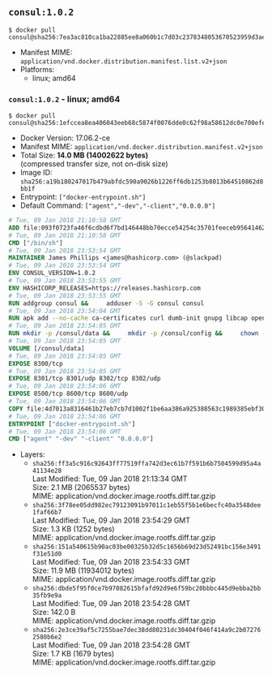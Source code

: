 ## `consul:1.0.2`

```console
$ docker pull consul@sha256:7ea3ac810ca1ba22885ee8a060b1c7d03c2378348053670523959d3ae858860e
```

-	Manifest MIME: `application/vnd.docker.distribution.manifest.list.v2+json`
-	Platforms:
	-	linux; amd64

### `consul:1.0.2` - linux; amd64

```console
$ docker pull consul@sha256:1efccea8ea406043eeb68c5874f0076dde0c62f98a58612dc0e700efe695692e
```

-	Docker Version: 17.06.2-ce
-	Manifest MIME: `application/vnd.docker.distribution.manifest.v2+json`
-	Total Size: **14.0 MB (14002622 bytes)**  
	(compressed transfer size, not on-disk size)
-	Image ID: `sha256:a19b180247017b479abfdc590a9026b1226ff6db1253b8013b64510862d8bb1f`
-	Entrypoint: `["docker-entrypoint.sh"]`
-	Default Command: `["agent","-dev","-client","0.0.0.0"]`

```dockerfile
# Tue, 09 Jan 2018 21:10:58 GMT
ADD file:093f0723fa46f6cdbd6f7bd146448bb70ecce54254c35701feeceb956414622f in / 
# Tue, 09 Jan 2018 21:10:58 GMT
CMD ["/bin/sh"]
# Tue, 09 Jan 2018 23:53:54 GMT
MAINTAINER James Phillips <james@hashicorp.com> (@slackpad)
# Tue, 09 Jan 2018 23:53:54 GMT
ENV CONSUL_VERSION=1.0.2
# Tue, 09 Jan 2018 23:53:55 GMT
ENV HASHICORP_RELEASES=https://releases.hashicorp.com
# Tue, 09 Jan 2018 23:53:55 GMT
RUN addgroup consul &&     adduser -S -G consul consul
# Tue, 09 Jan 2018 23:54:04 GMT
RUN apk add --no-cache ca-certificates curl dumb-init gnupg libcap openssl su-exec &&     gpg --keyserver pgp.mit.edu --recv-keys 91A6E7F85D05C65630BEF18951852D87348FFC4C &&     mkdir -p /tmp/build &&     cd /tmp/build &&     wget ${HASHICORP_RELEASES}/consul/${CONSUL_VERSION}/consul_${CONSUL_VERSION}_linux_amd64.zip &&     wget ${HASHICORP_RELEASES}/consul/${CONSUL_VERSION}/consul_${CONSUL_VERSION}_SHA256SUMS &&     wget ${HASHICORP_RELEASES}/consul/${CONSUL_VERSION}/consul_${CONSUL_VERSION}_SHA256SUMS.sig &&     gpg --batch --verify consul_${CONSUL_VERSION}_SHA256SUMS.sig consul_${CONSUL_VERSION}_SHA256SUMS &&     grep consul_${CONSUL_VERSION}_linux_amd64.zip consul_${CONSUL_VERSION}_SHA256SUMS | sha256sum -c &&     unzip -d /bin consul_${CONSUL_VERSION}_linux_amd64.zip &&     cd /tmp &&     rm -rf /tmp/build &&     apk del gnupg openssl &&     rm -rf /root/.gnupg
# Tue, 09 Jan 2018 23:54:05 GMT
RUN mkdir -p /consul/data &&     mkdir -p /consul/config &&     chown -R consul:consul /consul
# Tue, 09 Jan 2018 23:54:05 GMT
VOLUME [/consul/data]
# Tue, 09 Jan 2018 23:54:05 GMT
EXPOSE 8300/tcp
# Tue, 09 Jan 2018 23:54:05 GMT
EXPOSE 8301/tcp 8301/udp 8302/tcp 8302/udp
# Tue, 09 Jan 2018 23:54:06 GMT
EXPOSE 8500/tcp 8600/tcp 8600/udp
# Tue, 09 Jan 2018 23:54:06 GMT
COPY file:4d7013a8316461b27eb7cb7d1002f1be6aa386a925388563c1989385ebf30c2c in /usr/local/bin/docker-entrypoint.sh 
# Tue, 09 Jan 2018 23:54:06 GMT
ENTRYPOINT ["docker-entrypoint.sh"]
# Tue, 09 Jan 2018 23:54:06 GMT
CMD ["agent" "-dev" "-client" "0.0.0.0"]
```

-	Layers:
	-	`sha256:ff3a5c916c92643ff77519ffa742d3ec61b7f591b6b7504599d95a4a41134e28`  
		Last Modified: Tue, 09 Jan 2018 21:13:34 GMT  
		Size: 2.1 MB (2065537 bytes)  
		MIME: application/vnd.docker.image.rootfs.diff.tar.gzip
	-	`sha256:3f78ee05dd982ec79123091b97011c1eb55f5b1e6becfc40a3548dee1faf66b7`  
		Last Modified: Tue, 09 Jan 2018 23:54:29 GMT  
		Size: 1.3 KB (1252 bytes)  
		MIME: application/vnd.docker.image.rootfs.diff.tar.gzip
	-	`sha256:151a540615b90ac03be00325b32d5c1656b69d23d52491bc156e3491f31e51d0`  
		Last Modified: Tue, 09 Jan 2018 23:54:33 GMT  
		Size: 11.9 MB (11934012 bytes)  
		MIME: application/vnd.docker.image.rootfs.diff.tar.gzip
	-	`sha256:dbde5f95f0ce7b97082615bfafd92d9e6f59bc20bbbc445d9ebba2bb35fb9e9a`  
		Last Modified: Tue, 09 Jan 2018 23:54:28 GMT  
		Size: 142.0 B  
		MIME: application/vnd.docker.image.rootfs.diff.tar.gzip
	-	`sha256:2e3ce39af5c7255bae7dec38dd80231dc30404f046f414a9c2b072762580b6e2`  
		Last Modified: Tue, 09 Jan 2018 23:54:28 GMT  
		Size: 1.7 KB (1679 bytes)  
		MIME: application/vnd.docker.image.rootfs.diff.tar.gzip
